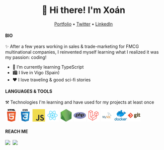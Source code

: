 
<h1 align="center">👋 Hi there! I'm Xoán</h1>
<p align="center">
  <a href="https://xoancarneiro.com">Portfolio</a> •
  <a href="https://twitter.com/xocarva">Twitter</a> •
  <a href="https://linkedin.com/in/xoancarneiro">LinkedIn</a> 
</p>

#### BIO
<p>
✨ After a few years working in sales & trade-marketing for FMCG multinational companies, I reinvented myself learning what I realized it was my passion: coding!
 </p>

- 🌱 I’m currently learning TypeScript
- 🏙️ I live in Vigo (Spain)
- ❤️ I love traveling & good sci-fi stories

#### LANGUAGES & TOOLS

⚒️ Technologies I'm learning and have used for my projects at least once

<img title="HTML" alt="HTML" width="40px" src="https://raw.githubusercontent.com/github/explore/master/topics/html/html.png" /> <img alt="CSS" title="CSS" width="40px" src="https://raw.githubusercontent.com/github/explore/master/topics/css/css.png"> <img title="Javascript" alt="Javascript" width="40px" src="https://raw.githubusercontent.com/github/explore/master/topics/javascript/javascript.png"> <img title="React" alt="React" width="40px" src="https://raw.githubusercontent.com/github/explore/master/topics/react/react.png"> <img title="Node" alt="Node" width="40px" src="https://raw.githubusercontent.com/github/explore/master/topics/nodejs/nodejs.png"> <img title="PHP" alt="PHP" width="40px" src="https://raw.githubusercontent.com/github/explore/master/topics/php/php.png"> <img title="Laravel" alt="Laravel" width="40px" src="https://raw.githubusercontent.com/github/explore/master/topics/laravel/laravel.png"> <img title="MySQL" alt="MySQL" width="40px" src="https://raw.githubusercontent.com/github/explore/master/topics/mysql/mysql.png"> <img title="Docker" alt="Docker" width="40px" src="https://raw.githubusercontent.com/github/explore/master/topics/docker/docker.png"> <img title="Git" alt="Git" width="40px" src="https://raw.githubusercontent.com/github/explore/master/topics/git/git.png">

 #### REACH ME
 
<p align="left">
<a href="https://twitter.com/xocarva" target="_blank"><img height="30" src="https://github.com/WaylonWalker/WaylonWalker/blob/main/icon/twitter.png?raw=true"></a>&nbsp;
<a href="https://www.linkedin.com/in/xoancarneiro/" target="_blank"><img height="30" src="https://github.com/WaylonWalker/WaylonWalker/blob/main/icon/linkedin.png?raw=true"></a>&nbsp;
</p>
